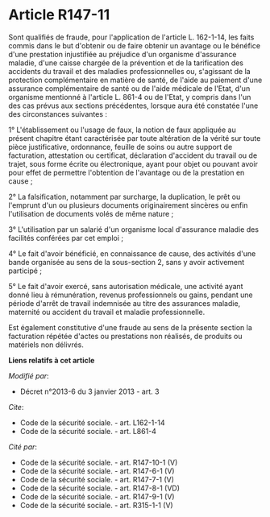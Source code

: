 # Article R147-11

Sont qualifiés de fraude, pour l'application de l'article L. 162-1-14, les faits commis dans le but d'obtenir ou de faire
obtenir un avantage ou le bénéfice d'une prestation injustifiée au préjudice d'un organisme d'assurance maladie, d'une caisse
chargée de la prévention et de la tarification des accidents du travail et des maladies professionnelles  ou, s'agissant de
la protection complémentaire en matière de santé, de l'aide au paiement d'une assurance complémentaire de santé ou de l'aide
médicale de l'Etat, d'un organisme mentionné à l'article L. 861-4 ou de l'Etat, y compris dans l'un des cas prévus aux
sections précédentes, lorsque aura été constatée l'une des circonstances suivantes : 

1° L'établissement ou l'usage de faux, la notion de faux appliquée au présent chapitre étant caractérisée par toute
altération de la vérité sur toute pièce justificative, ordonnance, feuille de soins ou autre support de facturation,
attestation ou certificat, déclaration d'accident du travail ou de trajet, sous forme écrite ou électronique, ayant pour
objet ou pouvant avoir pour effet de permettre l'obtention de l'avantage ou de la prestation en cause ; 

2° La falsification, notamment par surcharge, la duplication, le prêt ou l'emprunt d'un ou plusieurs documents originairement
sincères ou enfin l'utilisation de documents volés de même nature ; 

3° L'utilisation par un salarié d'un organisme local d'assurance maladie des facilités conférées par cet emploi ; 

4° Le fait d'avoir bénéficié, en connaissance de cause, des activités d'une bande organisée au sens de la sous-section 2,
sans y avoir activement participé ; 

5° Le fait d'avoir exercé, sans autorisation médicale, une activité ayant donné lieu à rémunération, revenus professionnels
ou gains, pendant une période d'arrêt de travail indemnisée au titre des assurances maladie, maternité ou accident du travail
et maladie professionnelle.

Est également constitutive d'une fraude au sens de la présente section la facturation répétée d'actes ou prestations non
réalisés, de produits ou matériels non délivrés.

**Liens relatifs à cet article**

_Modifié par_:

  - Décret n°2013-6 du 3 janvier 2013 - art. 3

_Cite_:

  - Code de la sécurité sociale. - art. L162-1-14
  - Code de la sécurité sociale. - art. L861-4

_Cité par_:

  - Code de la sécurité sociale. - art. R147-10-1 (V)
  - Code de la sécurité sociale. - art. R147-6-1 (V)
  - Code de la sécurité sociale. - art. R147-7-1 (V)
  - Code de la sécurité sociale. - art. R147-8-1 (VD)
  - Code de la sécurité sociale. - art. R147-9-1 (V)
  - Code de la sécurité sociale. - art. R315-1-1 (V)
